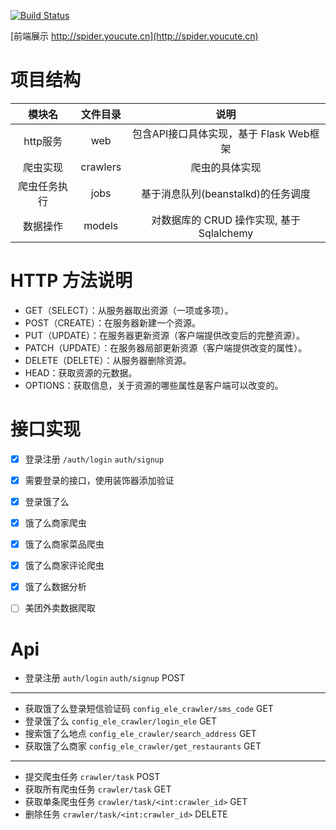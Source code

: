 [![Build Status](https://travis-ci.org/jiyangg/Pear.svg?branch=master)](https://travis-ci.org/jiyangg/Pear)

[前端展示 http://spider.youcute.cn](http://spider.youcute.cn)

# 项目结构
|模块名|文件目录|说明|
|:---:|:---:|:---:|
|http服务|web|包含API接口具体实现，基于 Flask Web框架|
|爬虫实现|crawlers|爬虫的具体实现|
|爬虫任务执行|jobs|基于消息队列(beanstalkd)的任务调度|
|数据操作|models|对数据库的 CRUD 操作实现, 基于 Sqlalchemy |

# HTTP 方法说明

* GET（SELECT）：从服务器取出资源（一项或多项）。
* POST（CREATE）：在服务器新建一个资源。
* PUT（UPDATE）：在服务器更新资源（客户端提供改变后的完整资源）。
* PATCH（UPDATE）：在服务器局部更新资源（客户端提供改变的属性）。
* DELETE（DELETE）：从服务器删除资源。
* HEAD：获取资源的元数据。
* OPTIONS：获取信息，关于资源的哪些属性是客户端可以改变的。

# 接口实现

- [x] 登录注册 `/auth/login` `auth/signup`
- [x] 需要登录的接口，使用装饰器添加验证
- [x] 登录饿了么
- [x] 饿了么商家爬虫
- [x] 饿了么商家菜品爬虫
- [x] 饿了么商家评论爬虫
- [x] 饿了么数据分析
- [ ] 美团外卖数据爬取


# Api

- 登录注册 `auth/login` `auth/signup` POST

----

- 获取饿了么登录短信验证码 `config_ele_crawler/sms_code` GET
- 登录饿了么 `config_ele_crawler/login_ele` GET
- 搜索饿了么地点 `config_ele_crawler/search_address` GET
- 获取饿了么商家 `config_ele_crawler/get_restaurants` GET

---

- 提交爬虫任务 `crawler/task` POST
- 获取所有爬虫任务 `crawler/task` GET
- 获取单条爬虫任务 `crawler/task/<int:crawler_id>` GET
- 删除任务 `crawler/task/<int:crawler_id>` DELETE